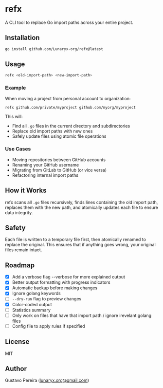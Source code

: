 # refx

A CLI tool to replace Go import paths across your entire project.

## Installation
```bash
go install github.com/Lunaryx-org/refx@latest
```

## Usage
```bash
refx <old-import-path> <new-import-path>
```

### Example

When moving a project from personal account to organization:
```bash
refx github.com/private/myproject github.com/myorg/myproject
```

This will:
- Find all `.go` files in the current directory and subdirectories
- Replace old import paths with new ones
- Safely update files using atomic file operations

### Use Cases

- Moving repositories between GitHub accounts
- Renaming your GitHub username
- Migrating from GitLab to GitHub (or vice versa)
- Refactoring internal import paths

## How it Works

refx scans all `.go` files recursively, finds lines containing the old import path, replaces them with the new path, and atomically updates each file to ensure data integrity.

## Safety

Each file is written to a temporary file first, then atomically renamed to replace the original. This ensures that if anything goes wrong, your original files remain intact.

## Roadmap
- [x] Add a verbose flag --verbose for more explained output
- [x] Better output formatting with progress indicators
- [x] Automatic backup before making changes
- [x] Ignore golang keywords  
- [ ] `--dry-run` flag to preview changes
- [x] Color-coded output
- [ ] Statistics summary
- [ ] Only work on files that have that import path / ignore irevelant golang files
- [ ] Config file to apply rules if specified

## License

MIT

## Author

Gustavo Pereira (lunaryx.org@gmail.com)
